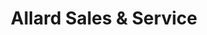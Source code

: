 ---
title: "Allard Sales & Service"
url: /manchester/allard-sales-and-service/
shop: vacuum cleaner
---
